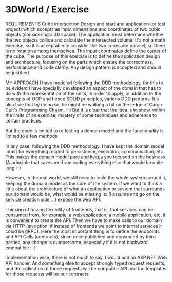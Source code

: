 # 3DWorld / Exercise

REQUIREMENTS
Cube intersection
Design and start and application (or test project) which accepts as input dimensions and coordinates of two cubic objects (considering a 3D space).
The application must determine whether the two objects collide and calculate the intersected volume.
It's not a math exercise, so it is acceptable to consider the two cubes are parallel, so there is no rotation among themselves.
The input coordinates define the center of the cube.
The purpose of this exercise is to define the application design and architecture, focusing on the parts which ensure the correctness, performance and code clarity. 
Any design pattern is accepted and should be justified.

MY APPROACH
I have modeled following the DDD methodology, for this to be evident I have specially developed an aspect of the domain that has to do with the representation of the units, in order to apply, in addition to the concepts of OOP and hence SOLID principles, various DDD patterns.
It's also true that by doing so, he might be walking a bit on the ledge of Cargo Cult's Programming Chasm. :-)
But it is clear that the idea is to show, within the limits of an exercise, mastery of some techniques and adherence to certain practices.

But the code is limited to reflecting a domain model and the functionality is limited to a few methods.

In any case, following the DDD methodology, I have kept the domain model intact for everything related to persistence, execution, communication, etc. 
This makes the domain model pure and keeps you focused on the business. (A principle that saves me from coding everything else that would be quite long :-)

However, in the real world, we still need to build the whole system around it, keeping the domain model as the core of the system.
If we want to think a little about the architecture of what an application or system that surrounds our domain would be, what would be missing is:
(I assume and go on the service creation side ...) expose the web API.

Thinking of having flexibility of frontends, that is, that services can be consumed from, for example, a web application, a mobile application, etc. it is convenient to create the API.
Then we have to make calls to our domain via HTTP (an option, if instead of frontends we point to internal services it could be gRPC).
Here the most important thing is to define the endpoints and API Calls (contracts), since once published and consumed by third parties, any change is cumbersome, especially if it is not backward compatible :-( 

Implementation wise, there is not much to say, I would add an ASP.NET Web API handler.
And something else to accept strongly typed request requests, and the collection of those requests will be our public API and the templates for those requests will be our contracts.
